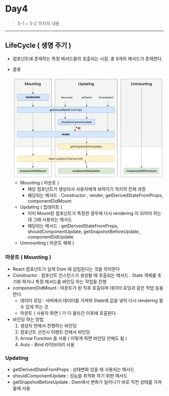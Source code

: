 # Day4

> 5-1 ~ 5-2 까지의 내용 

---

## LifeCycle ( 생명 주기 )

- 컴포넌트에 존재하는 특정 메서드들의  호출되는 시점. 총 8개의 메서드가 존재한다.

- 종류

  <img src="./images/lifecycle.png">

  - Mounting ( 마운트 )
    - 해당 컴포넌트가 생성되서 사용자에게 보여지기 까지의 전체 과정 
    - 해당되는 메서드 : Constructor , render, getDerivedStateFromProps, componentDidMount
  - Updating ( 업데이트 )
    - 이미 Mount된 컴포넌트가 특정한 경우에 다시 rendering 이 되어야 하는데 그때 사용되는 메서드 
    - 해당되는 메서드 : getDerivedStateFromProps, shouldComponentUpdate, getSnapshotBeforeUpdate, componentDidUpdate
  - Unmounting ( 마운트 해제 )

### 마운트 ( Mounting )

- React 컴포넌트가 실제 Dom 에 삽입된다는 것을 의미한다
- Constructor : 컴포넌트 인스턴스가 생성될 때 호출되는 메서드 . State 객체를 초기화 하거나 특정 메서드를 바인딩 하는 작업을 진행 
- componentDidMount : 마운트가 된 직후 호출되며 데이터 로딩과 같은 작업 등을 한다. 
  - 데이터 로딩 : 서버에서 데이터를 가져와 State에 값을 넣어 다시 rendering 될 수 있게 하는 것 
  - 마운트 ( 사용자 화면 ) 가 다 올라간 이후에 호출된다. 
- 바인딩 하는 방법 
  1. 생성자 안에서 진행하는 바인딩
  2. 컴포넌트 선언시 이벤트 안에서 바인딩
  3. Arrow Function 을 사용 ( 이렇게 하면 바인딩 안해도 됨 )
  4. Auto - Bind 라이브러리 사용 

### Updating

- getDerivedStateFromProps : 상태변화 있을 때 사용되는 메서드 
- shouldComponentUpdate : 성능을 최적화 하기 위한 메서드 
- getSnapshotBeforeUpdate : Dom에서 변화가 일어나기 바로 직전 상태를 가져올때 사용 

